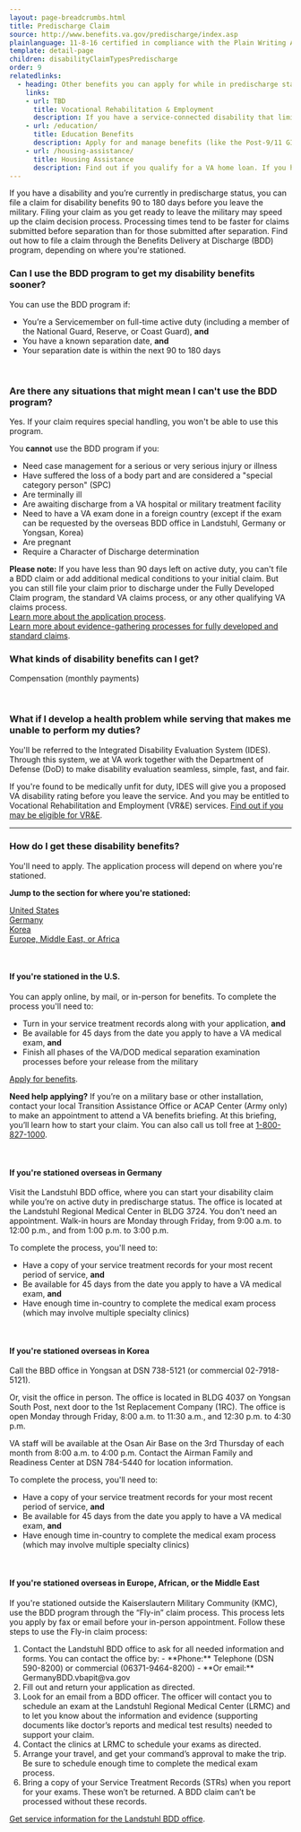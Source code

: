 ```yaml
---
layout: page-breadcrumbs.html
title: Predischarge Claim
source: http://www.benefits.va.gov/predischarge/index.asp
plainlanguage: 11-8-16 certified in compliance with the Plain Writing Act
template: detail-page
children: disabilityClaimTypesPredischarge
order: 9
relatedlinks:
  - heading: Other benefits you can apply for while in predischarge status
    links:   
    - url: TBD
      title: Vocational Rehabilitation & Employment
      description: If you have a service-connected disability that limits your ability to work or prevents you from working, find out how to apply for VR&E benefits and services like help exploring career options and getting more training if required.
    - url: /education/
      title: Education Benefits
      description: Apply for and manage benefits (like the Post-9/11 GI Bill benefits) that help you pay for college and training programs.
    - url: /housing-assistance/
      title: Housing Assistance
      description: Find out if you qualify for a VA home loan. If you have a service-connected disability, find out if you qualify for a housing grant to help you live more independently.
---
```


<div class="va-introtext">

If you have a disability and you’re currently in predischarge status, you can file a claim for disability benefits 90 to 180 days before you leave the military. Filing your claim as you get ready to leave the military may speed up the claim decision process. Processing times tend to be faster for claims submitted before separation than for those submitted after separation. Find out how to file a claim through the Benefits Delivery at Discharge (BDD) program, depending on where you're stationed.

</div>

<div class="feature" markdown="1">

### Can I use the BDD program to get my disability benefits sooner?
You can use the BDD program if:
-	You’re a Servicemember on full-time active duty (including a member of the National Guard, Reserve, or Coast Guard), **and**
- You have a known separation date, **and**
-	Your separation date is within the next 90 to 180 days 

<br>

### Are there any situations that might mean I can't use the BDD program?
Yes. If your claim requires special handling, you won't be able to use this program.

You **cannot** use the BDD program if you:
- Need case management for a serious or very serious injury or illness
- Have suffered the loss of a body part and are considered a "special category person" (SPC)
- Are terminally ill
- Are awaiting discharge from a VA hospital or military treatment facility
- Need to have a VA exam done in a foreign country (except if the exam can be requested by the overseas BDD office in Landstuhl, Germany or Yongsan, Korea)
- Are pregnant
- Require a Character of Discharge determination

**Please note:** If you have less than 90 days left on active duty, you can't file a BDD claim or add additional medical conditions to your initial claim. But you can still file your claim prior to discharge under the Fully Developed Claim program, the standard VA claims process, or any other qualifying VA claims process.</br>
[Learn more about the application process](/disability-benefits/apply/).</br>
[Learn more about evidence-gathering processes for fully developed and standard claims](/disability-benefits/apply/evidence/).

</div>

### What kinds of disability benefits can I get?
Compensation (monthly payments)

<br>

### What if I develop a health problem while serving that makes me unable to perform my duties?
You'll be referred to the Integrated Disability Evaluation System (IDES). Through this system, we at VA work together with the Department of Defense (DoD) to make disability evaluation seamless, simple, fast, and fair.

If you're found to be medically unfit for duty, IDES will give you a proposed VA disability rating before you leave the service. And you may be entitled to Vocational Rehabilitation and Employment (VR&E) services. [Find out if you may be eligible for VR&E](TBD).

-----

### How do I get these disability benefits? 
You'll need to apply. The application process will depend on where you're stationed.

**Jump to the section for where you're stationed:**

[United States](#stationed-us)</br>
[Germany](#stationed-germany)</br>
[Korea](#stationed-korea)<br>
[Europe, Middle East, or Africa](#stationed-emea)

<br>

<spand id="stationed-us">
           
#### If you're stationed in the U.S.
You can apply online, by mail, or in-person for benefits. To complete the process you'll need to:
- Turn in your service treatment records along with your application, **and**
- Be available for 45 days from the date you apply to have a VA medical exam, **and**
- Finish all phases of the VA/DOD medical separation examination processes before your release from the military

[Apply for benefits](/disability-benefits/apply/).

**Need help applying?** If you’re on a military base or other installation, contact your local Transition Assistance Office or ACAP Center (Army only) to make an appointment to attend a VA benefits briefing. At this briefing, you’ll learn how to start your claim. You can also call us toll free at <a href="tel:+18008271000">1-800-827-1000</a>.

<br>

<spand id="stationed-germany">

#### If you're stationed overseas in Germany
Visit the Landstuhl BDD office, where you can start your disability claim while you’re on active duty in predischarge status. The office is located at the Landstuhl Regional Medical Center in BLDG 3724. You don't need an appointment. Walk-in hours are Monday through Friday, from 9:00 a.m. to 12:00 p.m., and from 1:00 p.m. to 3:00 p.m.

To complete the process, you'll need to:
- Have a copy of your service treatment records for your most recent period of service, **and**
- Be available for 45 days from the date you apply to have a VA medical exam, **and**
- Have enough time in-country to complete the medical exam process (which may involve multiple specialty clinics)

<br>

<spand id="stationed-korea">

#### If you're stationed overseas in Korea
Call the BBD office in Yongsan at DSN 738-5121 (or commercial 02-7918-5121).  

Or, visit the office in person. The office is located in BLDG 4037 on Yongsan South Post, next door to the 1st Replacement Company (1RC). The office is open Monday through Friday, 8:00 a.m. to 11:30 a.m., and 12:30 p.m. to 4:30 p.m.
 
VA staff will be available at the Osan Air Base on the 3rd Thursday of each month from 8:00 a.m. to 4:00 p.m. Contact the Airman Family and Readiness Center at DSN 784-5440 for location information.

To complete the process, you'll need to:
- Have a copy of your service treatment records for your most recent period of service, **and**
- Be available for 45 days from the date you apply to have a VA medical exam, **and**
- Have enough time in-country to complete the medical exam process (which may involve multiple specialty clinics)

<br>

<spand id="stationed-emea">
  
#### If you're stationed overseas in Europe, African, or the Middle East
If you're stationed outside the Kaiserslautern Military Community (KMC), use the BDD program through the “Fly-in” claim process. This process lets you apply by fax or email before your in-person appointment. Follow these steps to use the Fly-in claim process:

<ol class="process">
  <li class="process-step list-one">Contact the Landstuhl BDD office to ask for all needed information and forms. You can contact the office by:
  - **Phone:** Telephone (DSN 590-8200) or commercial (06371-9464-8200)
  - **Or email:** GermanyBDD.vbapit@va.gov</li>
  <li class="process-step list-two"> Fill out and return your application as directed.</li>
  <li class="process-step list-three">Look for an email from a BDD officer. The officer will contact you to schedule an exam at the Landstuhl Regional Medical Center (LRMC) and to let you know about the information and evidence (supporting documents like doctor’s reports and medical test results) needed to support your claim.</li>
  <li class="process-step list-four">Contact the clinics at LRMC to schedule your exams as directed.</li>
  <li class="process-step list-five">Arrange your travel, and get your command’s approval to make the trip. Be sure to schedule enough time to complete the medical exam process.</li>
  <li class="process-step list-six">Bring a copy of your Service Treatment Records (STRs) when you report for your exams. These won’t be returned. A BDD claim can’t be processed without these records.</li>

</ol>

[Get service information for the Landstuhl BDD office](http://rhce.amedd.army.mil/landstuhl/services.cfm?MTFinfo_id=733).
